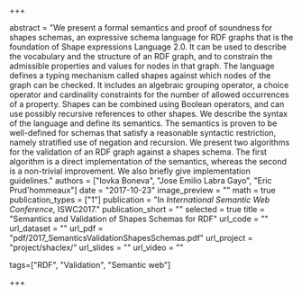 +++

abstract = "We present a formal semantics and proof of soundness for shapes schemas, an expressive schema language for RDF graphs that is the foundation of Shape expressions Language 2.0. It can be used to describe the vocabulary and the structure of an RDF graph, and to constrain the admissible properties and values for nodes in that graph. The language defines a typing mechanism called shapes against which nodes of the graph can be checked. It includes an algebraic grouping operator, a choice operator and cardinality constraints for the number of allowed occurrences of a property. Shapes can be combined using Boolean operators, and can use possibly recursive references to other shapes. We describe the syntax of the language and define its semantics. The semantics is proven to be well-defined for schemas that satisfy a reasonable syntactic restriction, namely stratified use of negation and recursion. We present two algorithms for the validation of an RDF graph against a shapes schema. The first algorithm is a direct implementation of the semantics, whereas the second is a non-trivial improvement. We also briefly give implementation guidelines."
authors = ["Iovka Boneva", "Jose Emilio Labra Gayo", "Eric Prud'hommeaux"]
date = "2017-10-23"
image_preview = ""
math = true
publication_types = ["1"]
publication = "In *International Semantic Web Conference*, ISWC2017."
publication_short = ""
selected = true
title = "Semantics and Validation of Shapes Schemas for RDF"
url_code = ""
url_dataset = ""
url_pdf = "pdf/2017_SemanticsValidationShapesSchemas.pdf"
url_project = "project/shaclex/"
url_slides = ""
url_video = ""

tags=["RDF", "Validation", "Semantic web"]

+++


